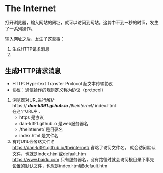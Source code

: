 # __The Internet__

打开浏览器，输入网站的网址，就可以访问到网站。这其中不到一秒的时间，发生了一系列操作。  

输入网址之后，发生了这些事：
1. 生成HTTP请求消息
2. 

## 生成HTTP请求消息
- HTTP: Hypertext Transfer Protocol 超文本传输协议
- 协议：通信操作的规则定义称为协议（protocol）  

1. 浏览器对URL进行解析  
https:// ***dan-k391.github.io*** */theinternet/* index.html  
在这个URL中：
   - https 是协议
   - dan-k391.github.io 是web服务器名
   - /theinternet/ 是目录名
   - index.html 是文件名
2. 有时URL会省略文件名  
https://dan-k391.github.io/theinternet/ 省略了访问文件名， 就会访问默认文件，也就是index.html或default.htm  
https://www.baidu.com 只有服务器名，没有路径时就会访问根目录下事先设置的默认文件，也就是index.html或default.htm  


